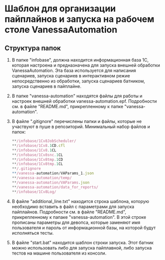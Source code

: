 # Шаблон для организации пайплайнов и запуска на рабочем столе VanessaAutomation

## Структура папок

1. В папке "infobase", должна находится информационная база 1С, которая настроена и предназначена для запуска внешней обработки VanessaAutomation. Эта база используется для написания сценариев, запуска сценариев в интерактивном режие непосредственно из обработки, запуска сценариев батником, запуска сценариев в пайплайне.
2. В папке "vanessa-automation" находятся файлы для работы и настроек внешней обработки vanessa-automation.epf. Подробности см. в файле "README.md", прикрепленному к папке "vanessa-automation".
3. В файле ".gitignore" перечислены папки и файлы, которые не участвуют в пуше в репозиторий. Минимальный набор файлов и папок:

    ```javascript
    **/infobase/1Cv8JobScheduler/
    **/infobase/1Cv8.1CD.cfl
    **/infobase/1Cv8.1CL
    **/infobase/1Cv8snc.1CL
    **/infobase/1Cv8tmp.1CD
    **/infobase/1Cv8tmp.1CL
    **/.gitignore
    **/vanessa-automation/VAParams_1.json
    **/vanessa-automation/temp/
    **/vanessa-automation/VAParams.json
    **/vanessa-automation/data_for_reports/
    **/infobase/1Cv8Log/
    ```

4. В файле "additional_line.txt" находится строка шаблона, которую необходимо вставить в файл с параметрами для запуска пайплайнов. Подробности см. в файле "README.md", прикрепленному к папаке "vanessa-automation". В этой строке прописаны параметры для девопса, которые заменяют имя пользователя и пароль от информационной базы, на которой будут исполняться тесты.
5. В файле "start.bat" находится шаблон строки запуска. Этот батник можно использовать либо для запуска пайплавной, либо запуска тестов на машине пользователя из консоли.
